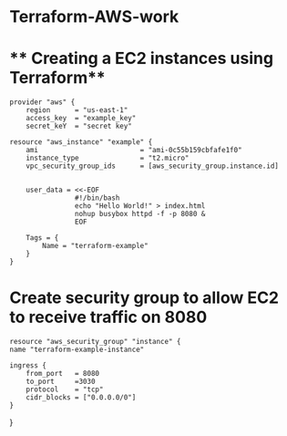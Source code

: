 # Terraform-AWS-work

# ** Creating a EC2 instances using Terraform**

    provider "aws" {
        region      = "us-east-1"
        access_key  = "example_key"
        secret_keY  = "secret key"

    resource "aws_instance" "example" {
        ami                         = "ami-0c55b159cbfafe1f0"
        instance_type               = "t2.micro"
        vpc_security_group_ids      = [aws_security_group.instance.id] 


        user_data = <<-EOF
                    #!/bin/bash
                    echo "Hello World!" > index.html
                    nohup busybox httpd -f -p 8080 &
                    EOF

        Tags = {
            Name = "terraform-example"
        }
    }

# Create security group to allow EC2 to receive traffic on 8080

    resource "aws_security_group" "instance" {
    name "terraform-example-instance"

    ingress {
        from_port   = 8080
        to_port     =3030
        protocol    = "tcp"
        cidr_blocks = ["0.0.0.0/0"]
    }
}
